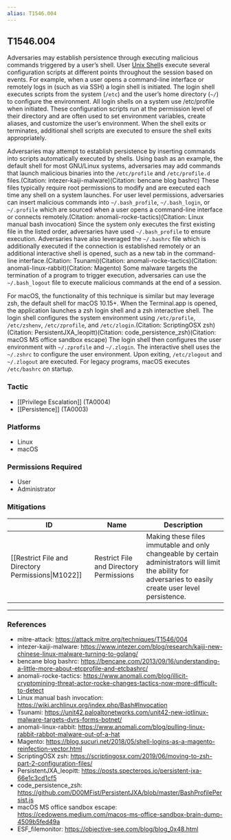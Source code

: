 ```yaml
---
alias: T1546.004
---
```


## T1546.004

Adversaries may establish persistence through executing malicious commands triggered by a user’s shell. User [Unix Shell](https://attack.mitre.org/techniques/T1059/004)s execute several configuration scripts at different points throughout the session based on events. For example, when a user opens a command-line interface or remotely logs in (such as via SSH) a login shell is initiated. The login shell executes scripts from the system (<code>/etc</code>) and the user’s home directory (<code>~/</code>) to configure the environment. All login shells on a system use /etc/profile when initiated. These configuration scripts run at the permission level of their directory and are often used to set environment variables, create aliases, and customize the user’s environment. When the shell exits or terminates, additional shell scripts are executed to ensure the shell exits appropriately. 

Adversaries may attempt to establish persistence by inserting commands into scripts automatically executed by shells. Using bash as an example, the default shell for most GNU/Linux systems, adversaries may add commands that launch malicious binaries into the <code>/etc/profile</code> and <code>/etc/profile.d</code> files.(Citation: intezer-kaiji-malware)(Citation: bencane blog bashrc) These files typically require root permissions to modify and are executed each time any shell on a system launches. For user level permissions, adversaries can insert malicious commands into <code>~/.bash_profile</code>, <code>~/.bash_login</code>, or <code>~/.profile</code> which are sourced when a user opens a command-line interface or connects remotely.(Citation: anomali-rocke-tactics)(Citation: Linux manual bash invocation) Since the system only executes the first existing file in the listed order, adversaries have used <code>~/.bash_profile</code> to ensure execution. Adversaries have also leveraged the <code>~/.bashrc</code> file which is additionally executed if the connection is established remotely or an additional interactive shell is opened, such as a new tab in the command-line interface.(Citation: Tsunami)(Citation: anomali-rocke-tactics)(Citation: anomali-linux-rabbit)(Citation: Magento) Some malware targets the termination of a program to trigger execution, adversaries can use the <code>~/.bash_logout</code> file to execute malicious commands at the end of a session. 

For macOS, the functionality of this technique is similar but may leverage zsh, the default shell for macOS 10.15+. When the Terminal.app is opened, the application launches a zsh login shell and a zsh interactive shell. The login shell configures the system environment using <code>/etc/profile</code>, <code>/etc/zshenv</code>, <code>/etc/zprofile</code>, and <code>/etc/zlogin</code>.(Citation: ScriptingOSX zsh)(Citation: PersistentJXA_leopitt)(Citation: code_persistence_zsh)(Citation: macOS MS office sandbox escape) The login shell then configures the user environment with <code>~/.zprofile</code> and <code>~/.zlogin</code>. The interactive shell uses the <code>~/.zshrc</code> to configure the user environment. Upon exiting, <code>/etc/zlogout</code> and <code>~/.zlogout</code> are executed. For legacy programs, macOS executes <code>/etc/bashrc</code> on startup.


### Tactic
- [[Privilege Escalation]] (TA0004)
- [[Persistence]] (TA0003)

### Platforms
- Linux
- macOS

### Permissions Required
- User
- Administrator

### Mitigations

| ID | Name | Description |
| --- | --- | --- |
| [[Restrict File and Directory Permissions\|M1022]] | Restrict File and Directory Permissions | Making these files immutable and only changeable by certain administrators will limit the ability for adversaries to easily create user level persistence. |


---
### References

- mitre-attack: https://attack.mitre.org/techniques/T1546/004
- intezer-kaiji-malware: https://www.intezer.com/blog/research/kaiji-new-chinese-linux-malware-turning-to-golang/
- bencane blog bashrc: https://bencane.com/2013/09/16/understanding-a-little-more-about-etcprofile-and-etcbashrc/
- anomali-rocke-tactics: https://www.anomali.com/blog/illicit-cryptomining-threat-actor-rocke-changes-tactics-now-more-difficult-to-detect
- Linux manual bash invocation: https://wiki.archlinux.org/index.php/Bash#Invocation
- Tsunami: https://unit42.paloaltonetworks.com/unit42-new-iotlinux-malware-targets-dvrs-forms-botnet/
- anomali-linux-rabbit: https://www.anomali.com/blog/pulling-linux-rabbit-rabbot-malware-out-of-a-hat
- Magento: https://blog.sucuri.net/2018/05/shell-logins-as-a-magento-reinfection-vector.html
- ScriptingOSX zsh: https://scriptingosx.com/2019/06/moving-to-zsh-part-2-configuration-files/
- PersistentJXA_leopitt: https://posts.specterops.io/persistent-jxa-66e1c3cd1cf5
- code_persistence_zsh: https://github.com/D00MFist/PersistentJXA/blob/master/BashProfilePersist.js
- macOS MS office sandbox escape: https://cedowens.medium.com/macos-ms-office-sandbox-brain-dump-4509b5fed49a
- ESF_filemonitor: https://objective-see.com/blog/blog_0x48.html
